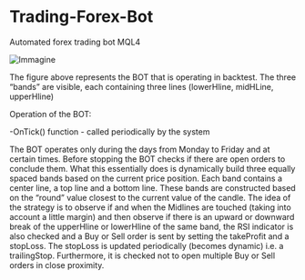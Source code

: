 # Trading-Forex-Bot
Automated forex trading bot MQL4

![Immagine](https://github.com/LegionAtol/Trading-Forex-Bot/assets/118752873/28f9834b-3bb5-4238-a065-acd9eb4c732f)

The figure above represents the BOT that is operating in backtest.
The three “bands” are visible, each containing three lines (lowerHline, midHLine, upperHline)

Operation of the BOT:


-OnTick() function - called periodically by the system

The BOT operates only during the days from Monday to Friday and at certain times.
Before stopping the BOT checks if there are open orders to conclude them.
What this essentially does is dynamically build three equally spaced bands based on the current price position. Each band contains a center line, a top line and a bottom line.
These bands are constructed based on the “round” value closest to the current value of the candle.
The idea of the strategy is to observe if and when the Midlines are touched (taking into account a little margin) and then observe if there is an upward or downward break of the upperHline or lowerHline of the same band, the RSI indicator is also checked and a Buy or Sell order is sent by setting the takeProfit and a stopLoss.
The stopLoss is updated periodically (becomes dynamic) i.e. a trailingStop.
Furthermore, it is checked not to open multiple Buy or Sell orders in close proximity.
